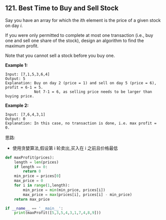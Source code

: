 ## 121. Best Time to Buy and Sell Stock

Say you have an array for which the *i*th element is the price of a given stock on day *i*.

If you were only permitted to complete at most one transaction (i.e., buy one and sell one share of the stock), design an algorithm to find the maximum profit.

Note that you cannot sell a stock before you buy one.

**Example 1:**

```
Input: [7,1,5,3,6,4]
Output: 5
Explanation: Buy on day 2 (price = 1) and sell on day 5 (price = 6), profit = 6-1 = 5.
             Not 7-1 = 6, as selling price needs to be larger than buying price.
```

**Example 2:**

```
Input: [7,6,4,3,1]
Output: 0
Explanation: In this case, no transaction is done, i.e. max profit = 0.
```

思路:

* 使用贪婪算法,假设第 i 轮卖出,买入在 i 之前且价格最低

```python
def maxProfit(prices):
    length = len(prices)
    if length == 0:
        return 0
    min_price = prices[0]
    max_price = 0
    for i in range(1,length):
        min_price = min(min_price, prices[i])
        max_price = max(prices[i], prices[i] - min_price)
    return max_price

if __name__ == '__main__':
    print(maxProfit([5,3,5,4,3,1,7,4,8,9]))
```

